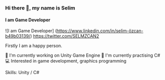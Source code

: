 ### Hi there 👋, my name is Selim
#### I am Game Developer
![I am Game Developer]
(https://www.linkedin.com/in/selim-özcan-b49b03139/)
https://twitter.com/SELMZCAN2

Firstly
I am a happy person.


🔭 I'm currently working on Unity Game Engine
🌱 I'm currently practising C#
💻 Interested in game development, graphics programming

Skills: Unity / C#
